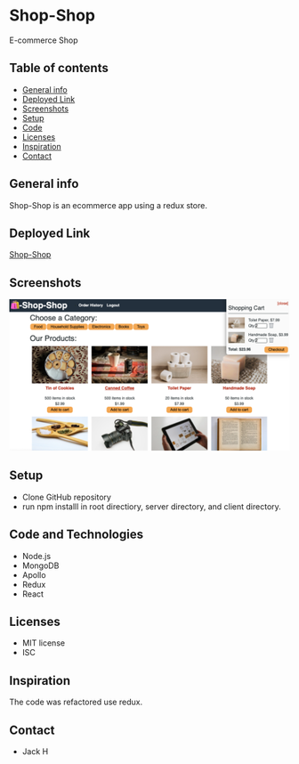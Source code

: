 # Shop-Shop
E-commerce Shop

## Table of contents
* [General info](#general-info)
* [Deployed Link](#deployed_link)
* [Screenshots](#screenshots)
* [Setup](#setup)
* [Code](#code)
* [Licenses](#licenses)
* [Inspiration](#inspiration)
* [Contact](#contact)

## General info
Shop-Shop is an ecommerce app using a redux store.

## Deployed Link
[Shop-Shop](https://shop-shop-app.herokuapp.com/)

## Screenshots
![Shop-Shop](./client/src/assets/ShopShopScreenshot.png)

## Setup
* Clone GitHub repository 
* run npm installl in root directiory, server directory, and client directory.

## Code and Technologies
* Node.js
* MongoDB
* Apollo
* Redux
* React

## Licenses
* MIT license
* ISC

## Inspiration
The code was refactored use redux.

## Contact
* Jack H

